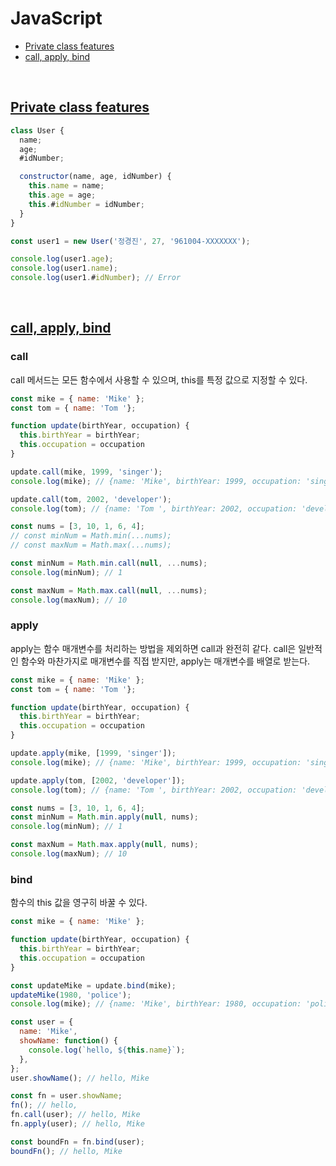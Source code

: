 # JavaScript
- [Private class features](#private-class-features)
- [call, apply, bind](#call-apply-bind)

<br>

## [Private class features](./private-class-features.js)
```js
class User {
  name;
  age;
  #idNumber;

  constructor(name, age, idNumber) {
    this.name = name;
    this.age = age;
    this.#idNumber = idNumber;
  }
}

const user1 = new User('정경진', 27, '961004-XXXXXXX');

console.log(user1.age);
console.log(user1.name);
console.log(user1.#idNumber); // Error
```

<br>

## [call, apply, bind](./call-apply-bind.js)
### call
call 메서드는 모든 함수에서 사용할 수 있으며, this를 특정 값으로 지정할 수 있다.
```js
const mike = { name: 'Mike' };
const tom = { name: 'Tom '};

function update(birthYear, occupation) {
  this.birthYear = birthYear;
  this.occupation = occupation
}

update.call(mike, 1999, 'singer');
console.log(mike); // {name: 'Mike', birthYear: 1999, occupation: 'singer'}

update.call(tom, 2002, 'developer');
console.log(tom); // {name: 'Tom ', birthYear: 2002, occupation: 'developer'}
```
```js
const nums = [3, 10, 1, 6, 4];
// const minNum = Math.min(...nums);
// const maxNum = Math.max(...nums);

const minNum = Math.min.call(null, ...nums);
console.log(minNum); // 1

const maxNum = Math.max.call(null, ...nums);
console.log(maxNum); // 10
```

### apply
apply는 함수 매개변수를 처리하는 방법을 제외하면 call과 완전히 같다. call은 일반적인 함수와 마찬가지로 매개변수를 직접 받지만, apply는 매개변수를 배열로 받는다.
```js
const mike = { name: 'Mike' };
const tom = { name: 'Tom '};

function update(birthYear, occupation) {
  this.birthYear = birthYear;
  this.occupation = occupation
}

update.apply(mike, [1999, 'singer']);
console.log(mike); // {name: 'Mike', birthYear: 1999, occupation: 'singer'}

update.apply(tom, [2002, 'developer']);
console.log(tom); // {name: 'Tom ', birthYear: 2002, occupation: 'developer'}
```
```js
const nums = [3, 10, 1, 6, 4];
const minNum = Math.min.apply(null, nums);
console.log(minNum); // 1

const maxNum = Math.max.apply(null, nums);
console.log(maxNum); // 10
```

### bind
함수의 this 값을 영구히 바꿀 수 있다.
```js
const mike = { name: 'Mike' };

function update(birthYear, occupation) {
  this.birthYear = birthYear;
  this.occupation = occupation
}

const updateMike = update.bind(mike);
updateMike(1980, 'police');
console.log(mike); // {name: 'Mike', birthYear: 1980, occupation: 'police'}
```
```js
const user = {
  name: 'Mike',
  showName: function() {
    console.log(`hello, ${this.name}`);
  },
};
user.showName(); // hello, Mike

const fn = user.showName;
fn(); // hello,
fn.call(user); // hello, Mike
fn.apply(user); // hello, Mike

const boundFn = fn.bind(user);
boundFn(); // hello, Mike
```
